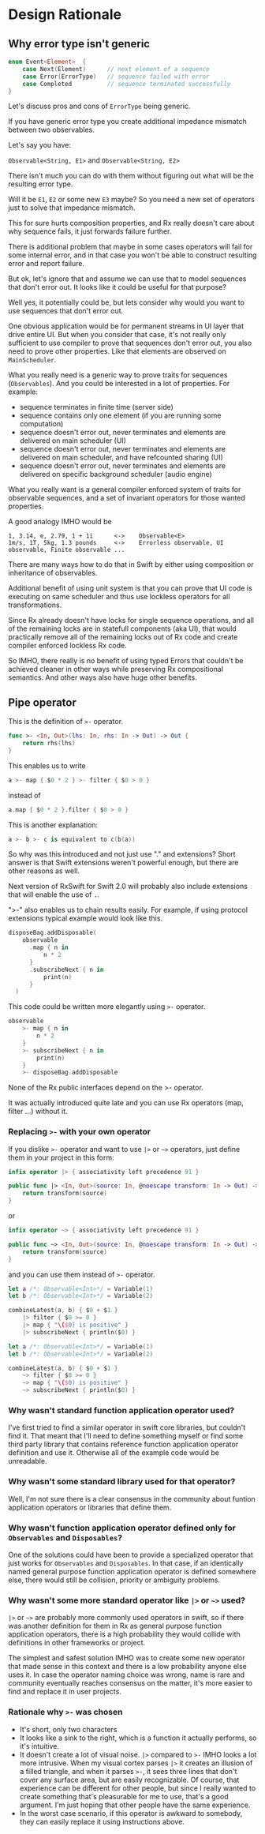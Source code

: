 Design Rationale
================

## Why error type isn't generic

```Swift
enum Event<Element>  {
    case Next(Element)      // next element of a sequence
    case Error(ErrorType)   // sequence failed with error
    case Completed          // sequence terminated successfully
}
```

Let's discuss pros and cons of `ErrorType` being generic.

If you have generic error type you create additional impedance mismatch between two observables.

Let's say you have:

`Observable<String, E1>` and `Observable<String, E2>`

There isn't much you can do with them without figuring out what will be the resulting error type.

Will it be `E1`, `E2` or some new `E3` maybe? So you need a new set of operators just to solve that impedance mismatch.

This for sure hurts composition properties, and Rx really doesn't care about why sequence fails, it just forwards failure further.

There is additional problem that maybe in some cases operators will fail for some internal error, and in that case you won't be able to construct resulting error and report failure.

But ok, let's ignore that and assume we can use that to model sequences that don't error out. It looks like it could be useful for that purpose?

Well yes, it potentially could be, but lets consider why would you want to use sequences that don't error out.

One obvious application would be for permanent streams in UI layer that drive entire UI. But when you consider that case, it's not really only sufficient to use compiler to prove that sequences don't error out, you also need to prove other properties. Like that elements are observed on `MainScheduler`.

What you really need is a generic way to prove traits for sequences (`Observables`). And you could be interested in a lot of properties. For example:

* sequence terminates in finite time (server side)
* sequence contains only one element (if you are running some computation)
* sequence doesn't error out, never terminates and elements are delivered on main scheduler (UI)
* sequence doesn't error out, never terminates and elements are delivered on main scheduler, and have refcounted sharing (UI)
* sequence doesn't error out, never terminates and elements are delivered on specific background scheduler (audio engine)

What you really want is a general compiler enforced system of traits for observable sequences, and a set of invariant operators for those wanted properties.

A good analogy IMHO would be

```
1, 3.14, e, 2.79, 1 + 1i      <->    Observable<E>
1m/s, 1T, 5kg, 1.3 pounds     <->    Errorless observable, UI observable, Finite observable ...
```

There are many ways how to do that in Swift by either using composition or inheritance of observables.

Additional benefit of using unit system is that you can prove that UI code is executing on same scheduler and thus use lockless operators for all transformations.

Since Rx already doesn't have locks for single sequence operations, and all of the remaining locks are in statefull components (aka UI), that would practically remove all of the remaining locks out of Rx code and create compiler enforced lockless Rx code.

So IMHO, there really is no benefit of using typed Errors that couldn't be achieved cleaner in other ways while preserving Rx compositional semantics. And other ways also have huge other benefits.

## Pipe operator

This is the definition of `>-` operator.

```swift
func >- <In, Out>(lhs: In, rhs: In -> Out) -> Out {
    return rhs(lhs)
}
```

This enables us to write

```swift
a >- map { $0 * 2 } >- filter { $0 > 0 }
```

instead of

```swift
a.map { $0 * 2 }.filter { $0 > 0 }
```

This is another explanation:

```swift
a >- b >- c is equivalent to c(b(a))
```

So why was this introduced and not just use "." and extensions? Short answer is that Swift extensions weren't powerful enough, but there are other reasons as well.

Next version of RxSwift for Swift 2.0 will probably also include extensions that will enable the use of
`.`.

">-" also enables us to chain results easily. For example, if using protocol extensions typical example would look like this.

```swift
disposeBag.addDisposable(
    observable
      .map { n in
          n * 2
      }
      .subscribeNext { n in
          print(n)
      }
  )
```

This code could be written more elegantly using `>-` operator.

```swift
observable
    >- map { n in
        n * 2
    }
    >- subscribeNext { n in
        print(n)
    }
    >- disposeBag.addDisposable
```

None of the Rx public interfaces depend on the >- operator.

It was actually introduced quite late and you can use Rx operators (map, filter ...) without it.

### Replacing `>-` with your own operator

If you dislike `>-` operator and want to use `|>` or `~>` operators, just define them in your project in this form:

```swift
infix operator |> { associativity left precedence 91 }

public func |> <In, Out>(source: In, @noescape transform: In -> Out) -> Out {
    return transform(source)
}
```

or

```swift
infix operator ~> { associativity left precedence 91 }

public func ~> <In, Out>(source: In, @noescape transform: In -> Out) -> Out {
    return transform(source)
}
```

and you can use them instead of `>-` operator.

```swift
let a /*: Observable<Int>*/ = Variable(1)
let b /*: Observable<Int>*/ = Variable(2)

combineLatest(a, b) { $0 + $1 }
    |> filter { $0 >= 0 }
    |> map { "\($0) is positive" }
    |> subscribeNext { println($0) }
```

```swift
let a /*: Observable<Int>*/ = Variable(1)
let b /*: Observable<Int>*/ = Variable(2)

combineLatest(a, b) { $0 + $1 }
    ~> filter { $0 >= 0 }
    ~> map { "\($0) is positive" }
    ~> subscribeNext { println($0) }
```

### Why wasn't standard function application operator used?

I've first tried to find a similar operator in swift core libraries, but couldn't find it. That meant that I'll need to define something myself or find some third party library that contains reference function application operator definition and use it.
Otherwise all of the example code would be unreadable.

### Why wasn't some standard library used for that operator?

Well, I'm not sure there is a clear consensus in the community about funtion application operators or libraries that define them.

### Why wasn't function application operator defined only for `Observables` and `Disposables`?

One of the solutions could have been to provide a specialized operator that just works for `Observables` and `Disposables`.
In that case, if an identically named general purpose function application operator is defined somewhere else, there would still be collision, priority or ambiguity problems.

### Why wasn't some more standard operator like `|>` or `~>` used?

`|>` or `~>` are probably more commonly used operators in swift, so if there was another definition for them in Rx as general purpose function application operators, there is a high probability they would collide with definitions in other frameworks or project.

The simplest and safest solution IMHO was to create some new operator that made sense in this context and there is a low probability anyone else uses it.
In case the operator naming choice was wrong, name is rare and community eventually reaches consensus on the matter, it's more easier to find and replace it in user projects.

### Rationale why `>-` was chosen

* It's short, only two characters
* It looks like a sink to the right, which is a function it actually performs, so it's intuitive.
* It doesn't create a lot of visual noise. `|>` compared to `>-` IMHO looks a lot more intrusive. When my visual cortex parses `|>` it creates an illusion of a filled triangle, and when it parses `>-`, it sees three lines that don't cover any surface area, but are easily recognizable. Of course, that experience can be different for other people, but since I really wanted to create something that's pleasurable for me to use, that's a good argument. I'm just hoping that other people have the same experience.
* In the worst case scenario, if this operator is awkward to somebody, they can easily replace it using instructions above.
